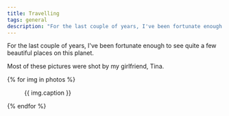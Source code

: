 ```yaml
---
title: Travelling
tags: general
description: "For the last couple of years, I've been fortunate enough to travel to quite a few beautiful places on this planet. Here are some of them."
---
```


<p class="lead">
  For the last couple of years, I've been fortunate enough to see quite a few beautiful places on this planet. 
</p>

Most of these pictures were shot by my girlfriend, Tina.

{% for img in photos %}
<figure>
    <img 
      src="{{ img.src | media(page) }}"
      alt=""
    >
    <figcaption>{{ img.caption }}</figcaption>
</figure>
{% endfor %}